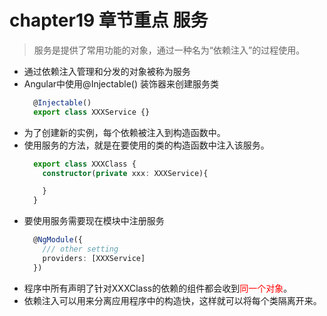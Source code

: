 # chapter19 章节重点 服务
  > 服务是提供了常用功能的对象，通过一种名为“依赖注入”的过程使用。

  * 通过依赖注入管理和分发的对象被称为服务
  * Angular中使用@Injectable() 装饰器来创建服务类
    ```typescript
      @Injectable()
      export class XXXService {}
    ```
  * 为了创建新的实例，每个依赖被注入到构造函数中。
  * 使用服务的方法，就是在要使用的类的构造函数中注入该服务。
    ```typescript
      export class XXXClass {
        constructor(private xxx: XXXService){

        }
      }
    ```
  * 要使用服务需要现在模块中注册服务  
    ```typescript
      @NgModule({
        /// other setting
        providers: [XXXService]
      })
    ```
  * 程序中所有声明了针对XXXClass的依赖的组件都会收到<span style="color:red">同一个对象</span>。
  * 依赖注入可以用来分离应用程序中的构造快，这样就可以将每个类隔离开来。